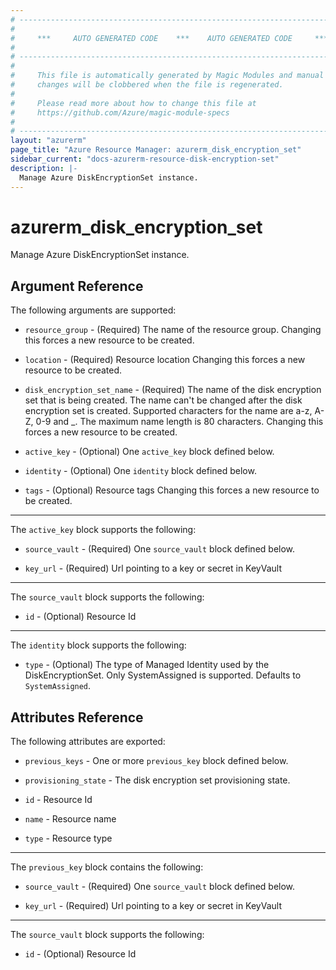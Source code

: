```yaml
---
# ----------------------------------------------------------------------------
#
#     ***     AUTO GENERATED CODE    ***    AUTO GENERATED CODE     ***
#
# ----------------------------------------------------------------------------
#
#     This file is automatically generated by Magic Modules and manual
#     changes will be clobbered when the file is regenerated.
#
#     Please read more about how to change this file at
#     https://github.com/Azure/magic-module-specs
#
# ----------------------------------------------------------------------------
layout: "azurerm"
page_title: "Azure Resource Manager: azurerm_disk_encryption_set"
sidebar_current: "docs-azurerm-resource-disk-encryption-set"
description: |-
  Manage Azure DiskEncryptionSet instance.
---
```


# azurerm_disk_encryption_set

Manage Azure DiskEncryptionSet instance.


## Argument Reference

The following arguments are supported:

* `resource_group` - (Required) The name of the resource group. Changing this forces a new resource to be created.

* `location` - (Required) Resource location Changing this forces a new resource to be created.

* `disk_encryption_set_name` - (Required) The name of the disk encryption set that is being created. The name can't be changed after the disk encryption set is created. Supported characters for the name are a-z, A-Z, 0-9 and _. The maximum name length is 80 characters. Changing this forces a new resource to be created.

* `active_key` - (Optional) One `active_key` block defined below.

* `identity` - (Optional) One `identity` block defined below.

* `tags` - (Optional) Resource tags Changing this forces a new resource to be created.

---

The `active_key` block supports the following:

* `source_vault` - (Required) One `source_vault` block defined below.

* `key_url` - (Required) Url pointing to a key or secret in KeyVault


---

The `source_vault` block supports the following:

* `id` - (Optional) Resource Id

---

The `identity` block supports the following:

* `type` - (Optional) The type of Managed Identity used by the DiskEncryptionSet. Only SystemAssigned is supported. Defaults to `SystemAssigned`.

## Attributes Reference

The following attributes are exported:

* `previous_keys` - One or more `previous_key` block defined below.

* `provisioning_state` - The disk encryption set provisioning state.

* `id` - Resource Id

* `name` - Resource name

* `type` - Resource type


---

The `previous_key` block contains the following:

* `source_vault` - (Required) One `source_vault` block defined below.

* `key_url` - (Required) Url pointing to a key or secret in KeyVault


---

The `source_vault` block supports the following:

* `id` - (Optional) Resource Id
